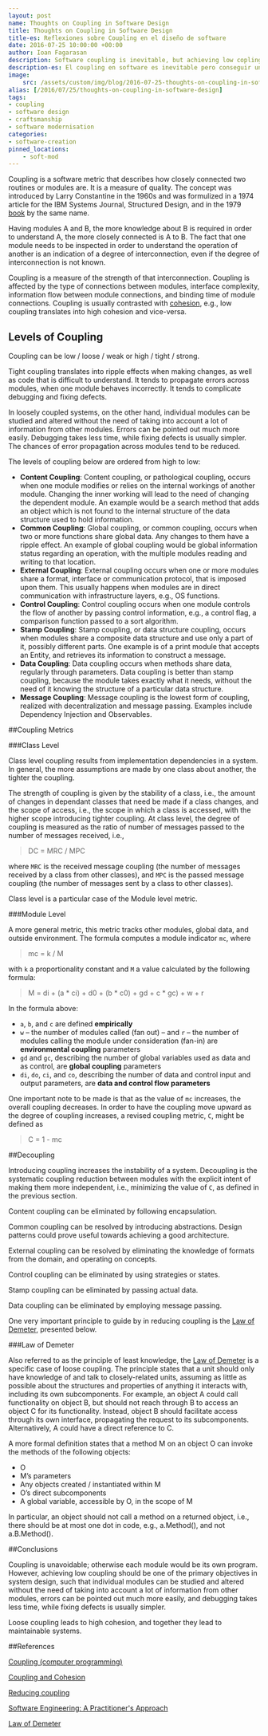 ```yaml
---
layout: post
name: Thoughts on Coupling in Software Design
title: Thoughts on Coupling in Software Design
title-es: Reflexiones sobre Coupling en el diseño de software
date: 2016-07-25 10:00:00 +00:00
author: Ioan Fagarasan
description: Software coupling is inevitable, but achieving low copling should be one of the main goals in system design. In this way individual modules can be more easily modified and errors can be reported much more easily and corrected faster.
description-es: El coupling en software es inevitable pero conseguir un copling bajo debería ser uno de los objetivos principales en el diseño del sistema. De ese modo los módulos individuales podrán modificarse más fácilmente y los errores ppodrán señalarse con mucha más facilidad y corregirse más rápido.
image:
    src: /assets/custom/img/blog/2016-07-25-thoughts-on-coupling-in-software-design.png
alias: [/2016/07/25/thoughts-on-coupling-in-software-design]
tags:
- coupling
- software design
- craftsmanship
- software modernisation
categories:
- software-creation
pinned_locations: 
    - soft-mod
---
```


Coupling is a software metric that describes how closely connected two routines or modules are. It is a measure of quality. The concept was introduced by Larry Constantine in the 1960s and was formulized in a 1974 article for the IBM Systems Journal, Structured Design, and in the 1979 [book](http://www.win.tue.nl/~wstomv/quotes/structured-design.html) by the same name.

Having modules A and B, the more knowledge about B is required in order to understand A, the more closely connected is A to B. The fact that one module needs to be inspected in order to understand the operation of another is an indication of a degree of interconnection, even if the degree of interconnection is not known.

Coupling is a measure of the strength of that interconnection. Coupling is affected by the type of connections between modules, interface complexity, information flow between module connections, and binding time of module connections.
Coupling is usually contrasted with [cohesion](https://codurance.com/software-creation/2016/03/03/cohesion-cornerstone-software-design/), e.g., low coupling translates into high cohesion and vice-versa.


## Levels of Coupling

 
Coupling can be low / loose / weak or high / tight / strong.

Tight coupling translates into ripple effects when making changes, as well as code that is difficult to understand. It tends to propagate errors across modules, when one module behaves incorrectly. It tends to complicate debugging and fixing defects.

In loosely coupled systems, on the other hand, individual modules can be studied and altered without the need of taking into account a lot of information from other modules. Errors can be pointed out much more easily. Debugging takes less time, while fixing defects is usually simpler. The chances of error propagation across modules tend to be reduced.

The levels of coupling below are ordered from high to low:

  * **Content Coupling**: Content coupling, or pathological coupling, occurs when one module modifies or relies on the internal workings of another module. Changing the inner working will lead to the need of changing the dependent module. An example would be a search method that adds an object which is not found to the internal structure of the data structure used to hold information.
  * **Common Coupling**: Global coupling, or common coupling, occurs when two or more functions share global data. Any changes to them have a ripple effect.
  An example of global coupling would be global information status regarding an operation, with the multiple modules reading and writing to that location.
  * **External Coupling**: External coupling occurs when one or more modules share a format, interface or communication protocol, that is imposed upon them. This usually happens when modules are in direct communication with infrastructure layers, e.g., OS functions.
  * **Control Coupling**: Control coupling occurs when one module controls the flow of another by passing control information, e.g., a control flag, a comparison function passed to a sort algorithm.
  * **Stamp Coupling**: Stamp coupling, or data structure coupling, occurs when modules share a composite data structure and use only a part of it, possibly different parts. One example is of a print module that accepts an Entity, and retrieves its information to construct a message.
  * **Data Coupling**: Data coupling occurs when methods share data, regularly through parameters. Data coupling is better than stamp coupling, because the module takes exactly what it needs, without the need of it knowing the structure of a particular data structure.
  * **Message Coupling**: Message coupling is the lowest form of coupling, realized with decentralization and message passing. Examples include Dependency Injection and Observables.



##Coupling Metrics

 

###Class Level
 
Class level coupling results from implementation dependencies in a system. In general, the more assumptions are made by one class about another, the tighter the coupling.

The strength of coupling is given by the stability of a class, i.e., the amount of changes in dependant classes that need be made if a class changes, and the scope of access, i.e., the scope in which a class is accessed, with the higher scope introducing tighter coupling.
At class level, the degree of coupling is measured as the ratio of number of messages passed to the number of messages received, i.e.,

> DC = MRC / MPC

where `MRC` is the received message coupling (the number of messages received by a class from other classes), and `MPC` is the passed message coupling (the number of messages sent by a class to other classes).

Class level is a particular case of the Module level metric.


###Module Level
 
A more general metric, this metric tracks other modules, global data, and outside environment.  The formula computes a module indicator `mc`, where

> mc = k / M

with `k` a proportionality constant and `M` a value calculated by the following formula:

> M = di + (a * ci) + d0 + (b * c0) + gd + c * gc) + w + r

In the formula above:

  * `a`, `b`, and `c` are defined **empirically**
  * `w` – the number of modules called (fan out) – and `r` – the number of modules calling the module under consideration (fan-in) are **environmental coupling** parameters
  * `gd` and `gc`, describing the number of global variables used as data and as control, are   **global coupling** parameters
  * `di`, `do`, `ci`, and `co`, describing the number of data and control input and output parameters, are **data and control flow parameters**

One important note to be made is that as the value of `mc` increases, the overall coupling decreases. In order to have the coupling move upward as the degree of coupling increases, a revised coupling metric, `C`, might be defined as

> C = 1 - mc


##Decoupling
 
Introducing coupling increases the instability of a system. Decoupling is the systematic coupling reduction between modules with the explicit intent of making them more independent, i.e., minimizing the value of `C`, as defined in the previous section.

Content coupling can be eliminated by following encapsulation.

Common coupling can be resolved by introducing abstractions. Design patterns could prove useful towards achieving a good architecture.

External coupling can be resolved by eliminating the knowledge of formats from the domain, and operating on concepts.

Control coupling can be eliminated by using strategies or states.

Stamp coupling can be eliminated by passing actual data.

Data coupling can be eliminated by employing message passing.

[law-of-demeter]: https://en.wikipedia.org/wiki/Law_of_Demeter "Law of Demeter"
One very important principle to guide by in reducing coupling is the [Law of Demeter][law-of-demeter], presented below.
 

###Law of Demeter
 
Also referred to as the principle of least knowledge, the [Law of Demeter][law-of-demeter] is a specific case of loose coupling. The principle states that a unit should only have knowledge of and talk to closely-related units, assuming as little as possible about the structures and properties of anything it interacts with, including its own subcomponents. For example, an object A could call functionality on object B, but should not reach through B to access an object C for its functionality. Instead, object B should facilitate access through its own interface, propagating the request to its subcomponents. Alternatively, A could have a direct reference to C.

A more formal definition states that a method M on an object O can invoke the methods of the following objects:

  * O
  * M’s parameters
  * Any objects created / instantiated within M
  * O’s direct subcomponents
  * A global variable, accessible by O, in the scope of M
 
In particular, an object should not call a method on a returned object, i.e., there should be at most one dot in code, e.g., a.Method(), and not a.B.Method().

##Conclusions
 
Coupling is unavoidable; otherwise each module would be its own program. However, achieving low coupling should be one of the primary objectives in system design, such that individual modules can be studied and altered without the need of taking into account a lot of information from other modules, errors can be pointed out much more easily, and debugging takes less time, while fixing defects is usually simpler.

Loose coupling leads to high cohesion, and together they lead to maintainable systems.
 
 
##References

[Coupling (computer programming)][1]

[Coupling and Cohesion](http://c2.com/cgi/wiki?CouplingAndCohesion)

[Reducing coupling](http://www.martinfowler.com/ieeeSoftware/coupling.pdf)

[Software Engineering: A Practitioner's Approach](http://www.vumultan.com/Books/CS605-Software%20Engineering%20Practitioner%E2%80%99s%20Approach%20%20by%20Roger%20S.%20Pressman%20.pdf)

[Law of Demeter](https://en.wikipedia.org/wiki/Law_of_Demeter)	

[1]: https://en.wikipedia.org/wiki/Coupling_(computer_programming)
